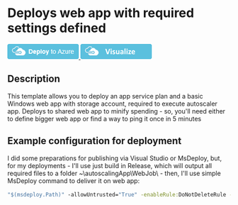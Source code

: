 # Deploys web app with required settings defined

<a href="https://portal.azure.com/#create/Microsoft.Template/uri/https://github.com/akuryan/VSTSHostedAgentPool/tree/master/autoscalingApp/arm-template/azuredeploy.json" target="_blank">
<img src="https://raw.githubusercontent.com/Azure/azure-quickstart-templates/master/1-CONTRIBUTION-GUIDE/images/deploytoazure.png"/>
</a>
<a href="http://armviz.io/#/?load=https://github.com/akuryan/VSTSHostedAgentPool/tree/master/autoscalingApp/arm-template/azuredeploy.json" target="_blank">
<img src="https://raw.githubusercontent.com/Azure/azure-quickstart-templates/master/1-CONTRIBUTION-GUIDE/images/visualizebutton.png"/>
</a>

## Description
This template allows you to deploy an app service plan and a basic Windows web app with storage account, required to execute autoscaler app. Deploys to shared web app to minify spending - so, you'll need either to define bigger web app or find a way to ping it once in 5 minutes

## Example configuration for deployment

I did some preparations for publishing via Visual Studio or MsDeploy, but, for my deployments - I'll use just build in Release, which will output all required files to a folder ~\autoscalingApp\WebJob\ - then, I'll use simple MsDeploy command to deliver it on web app: 

```cmd
"$(msdeploy.Path)" -allowUntrusted="True" -enableRule:DoNotDeleteRule -verb:sync -source:contentPath="~\autoscalingApp\WebJob\" -dest:contentPath="$(deploy.iisSiteName)/App_Data/jobs/continuous/",computerName="https://$(deploy.iisSiteName).scm.azurewebsites.net:443/msdeploy.axd?site=$(deploy.iisSiteName)",username="$(user)",password="%userPwd%",authType="Basic"
```